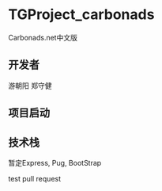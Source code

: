 # TGProject_carbonads
Carbonads.net中文版  
## 开发者
游朝阳
郑守健

## 项目启动

## 技术栈  
暂定Express, Pug, BootStrap




test pull request
